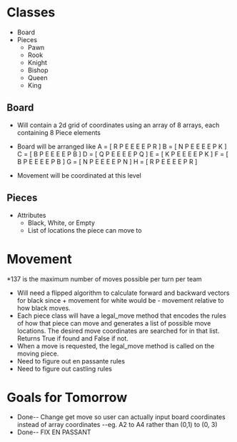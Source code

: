 # Classes
* Board
* Pieces 
  * Pawn
  * Rook
  * Knight
  * Bishop
  * Queen
  * King
 

## Board
* Will contain a 2d grid of coordinates using an array of 8 arrays, each containing 8 Piece elements
* Board will be arranged like A = [ R P E E E E P R ]
                              B = [ N P E E E E P K ]
                              C = [ B P E E E E P B ]
                              D = [ Q P E E E E P Q ]
                              E = [ K P E E E E P K ]
                              F = [ B P E E E E P B ]
                              G = [ N P E E E E P N ]
                              H = [ R P E E E E P R ]
  
* Movement will be coordinated at this level

## Pieces
* Attributes
  * Black, White, or Empty
  * List of locations the piece can move to
  



# Movement
*137 is the maximum number of moves possible per turn per team
* Will need a flipped algorithm to calculate forward and backward vectors for black since + movement for white would be - movement relative to how black moves.
* Each piece class will have a legal_move method that encodes the rules of how that piece can move and generates a list of possible move locations. The desired move coordinates are searched for in that list. Returns True if found and False if not.
* When a move is requested, the legal_move method is called on the moving piece.
* Need to figure out en passante rules
* Need to figure out castling rules

# Goals for Tomorrow
* Done-- Change get move so user can actually input board coordinates instead of array coordinates --eg. A2 to A4 rather than (0,1) to (0, 3)
* Done-- FIX EN PASSANT
